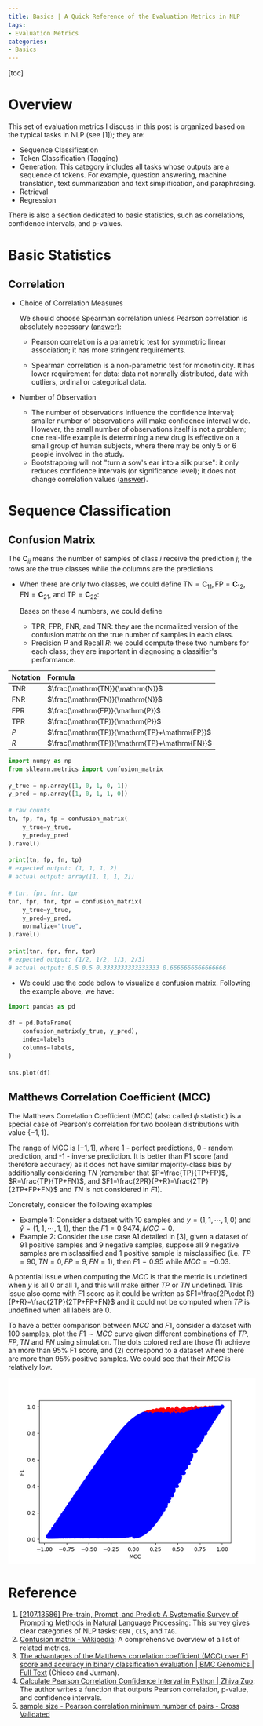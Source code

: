 ```yaml
---
title: Basics | A Quick Reference of the Evaluation Metrics in NLP
tags: 
- Evaluation Metrics
categories:
- Basics
---
```


[toc]

# Overview

This set of evaluation metrics I discuss in this post is organized based on the typical tasks in NLP (see [1]); they are:

- Sequence Classification
- Token Classification (Tagging)
- Generation: This category includes all tasks whose outputs are a sequence of tokens. For example, question answering, machine translation, text summarization and text simplification, and paraphrasing.
- Retrieval
- Regression

There is also a section dedicated to basic statistics, such as correlations, confidence intervals, and p-values.

# Basic Statistics

## Correlation

- Choice of Correlation Measures

    We should choose Spearman correlation unless Pearson correlation is absolutely necessary ([answer](https://stats.stackexchange.com/a/268625/191779)):

    - Pearson correlation is a parametric test for symmetric linear association; it has more stringent requirements.

    - Spearman correlation is a non-parametric test for monotinicity. It has lower requirement for data: data not normally distributed, data with outliers, ordinal or categorical data.

- Number of Observation
    - The number of observations influence the confidence interval; smaller number of observations will make confidence interval wide. However, the small number of observations itself is not a problem; one real-life example is determining a new drug is effective on a small group of human subjects, where there may be only 5 or 6 people involved in the study.
    - Bootstrapping will not "turn a sow's ear into a silk purse": it only reduces confidence intervals (or significance level); it does not change correlation values ([answer](https://stats.stackexchange.com/a/268625/191779)).

# Sequence Classification

## Confusion Matrix

The $\mathbf{C}_{ij}$ means the number of samples of class $i$ receive the prediction $j$; the rows are the true classes while the columns are the predictions.

- When there are only two classes, we could define $\mathrm{TN} = \mathbf{C} _ {11}, \mathrm{FP}=\mathbf{C} _ {12}, \mathrm{FN}=\mathbf{C} _ {21}$, and $\mathrm{TP}=\mathbf{C} _ {22}$:
  
    Bases on these 4 numbers, we could define

    - $\mathrm{TPR}$, $\mathrm{FPR}$, $\mathrm{FNR}$, and $\mathrm{TNR}$: they are the normalized version of the confusion matrix on the true number of samples in each class. 
    - Precision $P$ and Recall $R$: we could compute these two numbers for each class; they are important in diagnosing a classifier's performance.


| Notation       | Formula                                       |
| :------------- | :-------------------------------------------- | 
| $\mathrm{TNR}$ | $\frac{\mathrm{TN}}{\mathrm{N}}$              |   
| $\mathrm{FNR}$ | $\frac{\mathrm{FN}}{\mathrm{N}}$              |   
| $\mathrm{FPR}$ | $\frac{\mathrm{FP}}{\mathrm{P}}$              | 
| $\mathrm{TPR}$ | $\frac{\mathrm{TP}}{\mathrm{P}}$              |
| $P$            | $\frac{\mathrm{TP}}{\mathrm{TP}+\mathrm{FP}}$ |
| $R$            | $\frac{\mathrm{TP}}{\mathrm{TP}+\mathrm{FN}}$ |


```python
import numpy as np
from sklearn.metrics import confusion_matrix

y_true = np.array([1, 0, 1, 0, 1])
y_pred = np.array([1, 0, 1, 1, 0])

# raw counts
tn, fp, fn, tp = confusion_matrix(
    y_true=y_true,
    y_pred=y_pred
).ravel()

print(tn, fp, fn, tp)
# expected output: (1, 1, 1, 2)
# actual output: array([1, 1, 1, 2])

# tnr, fpr, fnr, tpr
tnr, fpr, fnr, tpr = confusion_matrix(
    y_true=y_true,
    y_pred=y_pred,
    normalize="true",
).ravel()

print(tnr, fpr, fnr, tpr)
# expected output: (1/2, 1/2, 1/3, 2/3)
# actual output: 0.5 0.5 0.3333333333333333 0.6666666666666666

```

- We could use the code below to visualize a confusion matrix. Following the example above, we have:

```python
import pandas as pd

df = pd.DataFrame(
    confusion_matrix(y_true, y_pred),
    index=labels
    columns=labels,
)

sns.plot(df)

```

## Matthews Correlation Coefficient (MCC)

The Matthews Correlation Coefficient (MCC) (also called $\phi$ statistic) is a special case of Pearson's correlation for two boolean distributions with value $\{-1, 1\}$.

The range of MCC is $[-1, 1]$, where 1 - perfect predictions, 0 - random prediction, and -1 - inverse prediction. It is better than F1 score (and therefore accuracy) as it does not have similar majority-class bias by additionally considering $TN$  (remember that $P=\frac{TP}{TP+FP}$, $R=\frac{TP}{TP+FN}$, and $F1=\frac{2PR}{P+R}=\frac{2TP}{2TP+FP+FN}$ and $TN$ is not considered in $F1$).

Concretely, consider the following examples

- Example 1: Consider a dataset with 10 samples and $y =(1, 1, \cdots, 1, 0)$ and $\hat{y} = (1, 1, \cdots , 1, 1)$, then the $F1=0.9474, MCC=0$.
- Example 2: Consider the use case A1 detailed in [3], given a dataset of 91 positive samples and 9 negative samples, suppose all 9 negative samples are misclassified and 1 positive sample is misclassified (i.e. $TP=90, TN=0, FP=9, FN=1$), then $F1=0.95$ while $MCC=-0.03$.

A potential issue when computing the $MCC$ is that the metric is undefined when $y$ is all 0 or all 1, and this will make either $TP$ or $TN$ undefined. 
This issue also come with F1 score as it could be written as $F1=\frac{2P\cdot R}{P+R}=\frac{2TP}{2TP+FP+FN}$ and it could not be computed when $TP$ is undefined when all labels are 0.

To have a better comparison between $MCC$ and $F1$, consider a dataset with 100 samples, plot the $F1 \sim MCC$ curve given different combinations of $TP, FP, TN$ and $FN$ using simulation. The dots colored red are those (1) achieve an more than 95% F1 score, and (2) correspond to a dataset where there are more than 95% positive samples. We could see that their $MCC$ is relatively low.

![](https://raw.githubusercontent.com/guanqun-yang/remote-images/master/2023/09/upgit_20230921_1695311325.png)

# Reference

1. [[2107.13586] Pre-train, Prompt, and Predict: A Systematic Survey of Prompting Methods in Natural Language Processing](https://arxiv.org/abs/2107.13586): This survey gives clear categories of NLP tasks: `GEN` , `CLS`, and `TAG`.
2. [Confusion matrix - Wikipedia](https://en.wikipedia.org/wiki/Confusion_matrix): A comprehensive overview of a list of related metrics.
3. [The advantages of the Matthews correlation coefficient (MCC) over F1 score and accuracy in binary classification evaluation | BMC Genomics | Full Text](https://bmcgenomics.biomedcentral.com/articles/10.1186/s12864-019-6413-7) (Chicco and Jurman).
4. [Calculate Pearson Correlation Confidence Interval in Python | Zhiya Zuo](https://zhiyzuo.github.io/Pearson-Correlation-CI-in-Python/): The author writes a function that outputs Pearson correlation, p-value, and confidence intervals.
5. [sample size - Pearson correlation minimum number of pairs - Cross Validated](https://stats.stackexchange.com/questions/268436/pearson-correlation-minimum-number-of-pairs)

